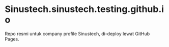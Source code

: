 # Sinustech.sinustech.testing.github.io
Repo resmi untuk company profile Sinustech, di-deploy lewat GitHub Pages.
